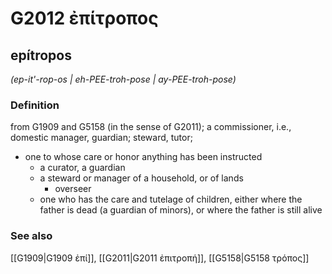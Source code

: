 # G2012 ἐπίτροπος

## epítropos

_(ep-it'-rop-os | eh-PEE-troh-pose | ay-PEE-troh-pose)_

### Definition

from G1909 and G5158 (in the sense of G2011); a commissioner, i.e., domestic manager, guardian; steward, tutor; 

- one to whose care or honor anything has been instructed
  - a curator, a guardian
  - a steward or manager of a household, or of lands
    - overseer
  - one who has the care and tutelage of children, either where the father is dead (a guardian of minors), or where the father is still alive

### See also

[[G1909|G1909 ἐπί]], [[G2011|G2011 ἐπιτροπή]], [[G5158|G5158 τρόπος]]
